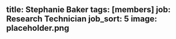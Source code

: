 title: Stephanie Baker
tags: [members]
job: Research Technician
job_sort: 5
image: placeholder.png
---
